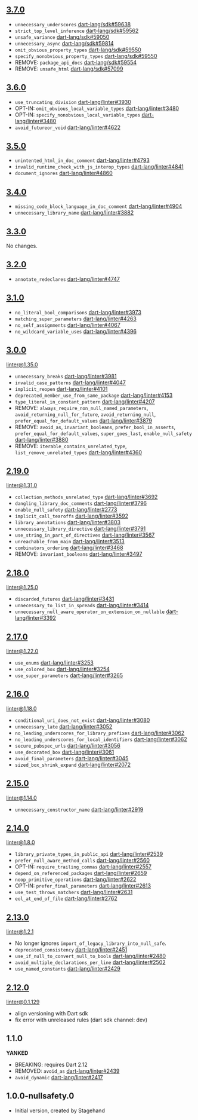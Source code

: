 ## [3.7.0][]

- `unnecessary_underscores` [dart-lang/sdk#59638][]
- `strict_top_level_inference` [dart-lang/sdk#59562][]
- `unsafe_variance` [dart-lang/sdk#59050][]
- `unnecessary_async` [dart-lang/sdk#59814][]
- `omit_obvious_property_types` [dart-lang/sdk#59550][]
- `specify_nonobvious_property_types` [dart-lang/sdk#59550][]
- REMOVE: `package_api_docs` [dart-lang/sdk#59554][]
- REMOVE: `unsafe_html` [dart-lang/sdk#57099][]

## [3.6.0][]

- `use_truncating_division` [dart-lang/linter#3930][]
- OPT-IN: `omit_obvious_local_variable_types` [dart-lang/linter#3480][]
- OPT-IN: `specify_nonobvious_local_variable_types` [dart-lang/linter#3480][]
- `avoid_futureor_void` [dart-lang/linter#4622][]

## [3.5.0][]

- `unintented_html_in_doc_comment` [dart-lang/linter#4793][]
- `invalid_runtime_check_with_js_interop_types` [dart-lang/linter#4841][]
- `document_ignores` [dart-lang/linter#4860][]

## [3.4.0][]

- `missing_code_block_language_in_doc_comment` [dart-lang/linter#4904][]
- `unnecessary_library_name` [dart-lang/linter#3882][]

## [3.3.0][]

No changes.

## [3.2.0][]

- `annotate_redeclares` [dart-lang/linter#4747][]

## [3.1.0][]

- `no_literal_bool_comparisons` [dart-lang/linter#3973][]
- `matching_super_parameters` [dart-lang/linter#4263][]
- `no_self_assignments` [dart-lang/linter#4067][]
- `no_wildcard_variable_uses` [dart-lang/linter#4396][]

## [3.0.0][]

[linter@1.35.0][]

- `unnecessary_breaks` [dart-lang/linter#3981][]
- `invalid_case_patterns` [dart-lang/linter#4047][]
- `implicit_reopen` [dart-lang/linter#4101][]
- `deprecated_member_use_from_same_package` [dart-lang/linter#4153][]
- `type_literal_in_constant_pattern` [dart-lang/linter#4207][]
- REMOVE: `always_require_non_null_named_parameters`, `avoid_returning_null_for_future`, `avoid_returning_null`,
  `prefer_equal_for_default_values` [dart-lang/linter#3879][]
- REMOVE: `avoid_as`, `invariant_booleans`, `prefer_bool_in_asserts`,
  `prefer_equal_for_default_values`, `super_goes_last`, `enable_null_safety` [dart-lang/linter#3880][]
- REMOVE: `iterable_contains_unrelated_type`, `list_remove_unrelated_types` [dart-lang/linter#4360][]

## [2.19.0][]

[linter@1.31.0][]

- `collection_methods_unrelated_type` [dart-lang/linter#3692][]
- `dangling_library_doc_comments` [dart-lang/linter#3796][]
- `enable_null_safety` [dart-lang/linter#2773][]
- `implicit_call_tearoffs` [dart-lang/linter#3592][]
- `library_annotations` [dart-lang/linter#3803][]
- `unnecessary_library_directive` [dart-lang/linter#3791][]
- `use_string_in_part_of_directives` [dart-lang/linter#3567][]
- `unreachable_from_main` [dart-lang/linter#3513][]
- `combinators_ordering` [dart-lang/linter#3468][]
- REMOVE: `invariant_booleans` [dart-lang/linter#3497][]

## [2.18.0][]

[linter@1.25.0][]

- `discarded_futures` [dart-lang/linter#3431][]
- `unnecessary_to_list_in_spreads` [dart-lang/linter#3414][]
- `unnecessary_null_aware_operator_on_extension_on_nullable` [dart-lang/linter#3392][]

##  [2.17.0][]

[linter@1.22.0][]

- `use_enums` [dart-lang/linter#3253][]
- `use_colored_box` [dart-lang/linter#3254][]
- `use_super_parameters` [dart-lang/linter#3265][]

## [2.16.0][]

[linter@1.18.0][]

- `conditional_uri_does_not_exist` [dart-lang/linter#3080][]
- `unnecessary_late` [dart-lang/linter#3052][]
- `no_leading_underscores_for_library_prefixes` [dart-lang/linter#3062][]
- `no_leading_underscores_for_local_identifiers` [dart-lang/linter#3062][]
- `secure_pubspec_urls` [dart-lang/linter#3056][]
- `use_decorated_box` [dart-lang/linter#3061][]
- `avoid_final_parameters` [dart-lang/linter#3045][]
- `sized_box_shrink_expand` [dart-lang/linter#2072][]

## [2.15.0][]

[linter@1.14.0][]

- `unnecessary_constructor_name` [dart-lang/linter#2919][]

## [2.14.0][]

[linter@1.8.0][]

- `library_private_types_in_public_api` [dart-lang/linter#2539][]
- `prefer_null_aware_method_calls` [dart-lang/linter#2560][]
- OPT-IN: `require_trailing_commas` [dart-lang/linter#2557][]
- `depend_on_referenced_packages` [dart-lang/linter#2659][]
- `noop_primitive_operations` [dart-lang/linter#2622][]
- OPT-IN: `prefer_final_parameters` [dart-lang/linter#2613][]
- `use_test_throws_matchers` [dart-lang/linter#2631][]
- `eol_at_end_of_file` [dart-lang/linter#2762][]

## [2.13.0][]

[linter@1.2.1][]

- No longer ignores `import_of_legacy_library_into_null_safe`.
- `deprecated_consistency` [dart-lang/linter#2451][]
- `use_if_null_to_convert_null_to_bools` [dart-lang/linter#2480][]
- `avoid_multiple_declarations_per_line` [dart-lang/linter#2502][]
- `use_named_constants` [dart-lang/linter#2429][]

## [2.12.0][]

[linter@0.1.129][]

- align versioning with Dart sdk
- fix error with unreleased rules (dart sdk channel: dev)

## 1.1.0

 **YANKED**

- BREAKING: requires Dart 2.12
- REMOVED: `avoid_as` [dart-lang/linter#2439][]
- `avoid_dynamic` [dart-lang/linter#2417][]

## 1.0.0-nullsafety.0

- Initial version, created by Stagehand

[3.7.0]: https://github.com/dart-lang/sdk/blob/master/CHANGELOG.md#370
[3.6.0]: https://github.com/dart-lang/sdk/blob/master/CHANGELOG.md#360
[3.5.0]: https://github.com/dart-lang/sdk/blob/master/CHANGELOG.md#350
[3.4.0]: https://github.com/dart-lang/sdk/blob/master/CHANGELOG.md#340
[3.3.0]: https://github.com/dart-lang/sdk/blob/master/CHANGELOG.md#330
[3.2.0]: https://github.com/dart-lang/sdk/blob/master/CHANGELOG.md#320
[3.1.0]: https://github.com/dart-lang/sdk/blob/master/CHANGELOG.md#310
[3.0.0]: https://github.com/dart-lang/sdk/blob/master/CHANGELOG.md#300
[2.19.0]: https://github.com/dart-lang/sdk/blob/master/CHANGELOG.md#2190
[2.18.0]: https://github.com/dart-lang/sdk/blob/master/CHANGELOG.md#2180
[2.17.0]: https://github.com/dart-lang/sdk/blob/master/CHANGELOG.md#2170
[2.16.0]: https://github.com/dart-lang/sdk/blob/master/CHANGELOG.md#2160
[2.15.0]: https://github.com/dart-lang/sdk/blob/master/CHANGELOG.md#2150
[2.14.0]: https://github.com/dart-lang/sdk/blob/master/CHANGELOG.md#2140
[2.13.0]: https://github.com/dart-lang/sdk/blob/master/CHANGELOG.md#2130
[2.12.0]: https://github.com/dart-lang/sdk/blob/master/CHANGELOG.md#2120---2021-03-03

[linter@1.35.0]: https://pub.dev/packages/linter/changelog#1350
[linter@1.32.0]: https://pub.dev/packages/linter/changelog#1320
[linter@1.31.0]: https://pub.dev/packages/linter/changelog#1310
[linter@1.30.0]: https://pub.dev/packages/linter/changelog#1300
[linter@1.28.0]: https://pub.dev/packages/linter/changelog#1280
[linter@1.26.0]: https://pub.dev/packages/linter/changelog#1260
[linter@1.25.0]: https://pub.dev/packages/linter/changelog#1250
[linter@1.24.0]: https://pub.dev/packages/linter/changelog#1240
[linter@1.23.0]: https://pub.dev/packages/linter/changelog#1230
[linter@1.22.0]: https://pub.dev/packages/linter/changelog#1220
[linter@1.20.0]: https://pub.dev/packages/linter/changelog#1200
[linter@1.18.0]: https://pub.dev/packages/linter/changelog#1180 
[linter@1.17.1]: https://pub.dev/packages/linter/changelog#1171
[linter@1.15.0]: https://pub.dev/packages/linter/changelog#1150
[linter@1.14.0]: https://pub.dev/packages/linter/changelog#1140
[linter@1.11.0]: https://pub.dev/packages/linter/changelog#1110
[linter@1.8.0]: https://pub.dev/packages/linter/changelog#180
[linter@1.2.1]: https://pub.dev/packages/linter/changelog#121
[linter@0.1.129]: https://pub.dev/packages/linter/changelog#01129

[dart-lang/linter#2072]: https://github.com/dart-lang/linter/issues/2072
[dart-lang/linter#2417]: https://github.com/dart-lang/linter/pull/2417
[dart-lang/linter#2429]: https://github.com/dart-lang/linter/pull/2429
[dart-lang/linter#2439]: https://github.com/dart-lang/linter/pull/2439
[dart-lang/linter#2451]: https://github.com/dart-lang/linter/pull/2451
[dart-lang/linter#2480]: https://github.com/dart-lang/linter/pull/2480
[dart-lang/linter#2502]: https://github.com/dart-lang/linter/pull/2502
[dart-lang/linter#2539]: https://github.com/dart-lang/linter/pull/2539
[dart-lang/linter#2557]: https://github.com/dart-lang/linter/pull/2557
[dart-lang/linter#2560]: https://github.com/dart-lang/linter/pull/2560
[dart-lang/linter#2613]: https://github.com/dart-lang/linter/pull/2613
[dart-lang/linter#2622]: https://github.com/dart-lang/linter/pull/2622
[dart-lang/linter#2631]: https://github.com/dart-lang/linter/pull/2631
[dart-lang/linter#2659]: https://github.com/dart-lang/linter/pull/2659
[dart-lang/linter#2762]: https://github.com/dart-lang/linter/pull/2762
[dart-lang/linter#2919]: https://github.com/dart-lang/linter/pull/2919
[dart-lang/linter#3045]: https://github.com/dart-lang/linter/pull/3045
[dart-lang/linter#3052]: https://github.com/dart-lang/linter/pull/3052
[dart-lang/linter#3056]: https://github.com/dart-lang/linter/pull/3056
[dart-lang/linter#3061]: https://github.com/dart-lang/linter/pull/3061
[dart-lang/linter#3062]: https://github.com/dart-lang/linter/pull/3062
[dart-lang/linter#3080]: https://github.com/dart-lang/linter/pull/3080
[dart-lang/linter#3253]: https://github.com/dart-lang/linter/pull/3253
[dart-lang/linter#3254]: https://github.com/dart-lang/linter/pull/3254
[dart-lang/linter#3265]: https://github.com/dart-lang/linter/pull/3265
[dart-lang/linter#3392]: https://github.com/dart-lang/linter/pull/3392
[dart-lang/linter#3414]: https://github.com/dart-lang/linter/pull/3414
[dart-lang/linter#3431]: https://github.com/dart-lang/linter/pull/3431
[dart-lang/linter#3468]: https://github.com/dart-lang/linter/pull/3468
[dart-lang/linter#3480]: https://github.com/dart-lang/linter/issues/3480
[dart-lang/linter#3497]: https://github.com/dart-lang/linter/pull/3497
[dart-lang/linter#3513]: https://github.com/dart-lang/linter/pull/3513
[dart-lang/linter#3578]: https://github.com/dart-lang/linter/pull/3578
[dart-lang/linter#3567]: https://github.com/dart-lang/linter/pull/3567
[dart-lang/linter#3692]: https://github.com/dart-lang/linter/pull/3692
[dart-lang/linter#3796]: https://github.com/dart-lang/linter/pull/3796
[dart-lang/linter#2773]: https://github.com/dart-lang/linter/pull/2773
[dart-lang/linter#3592]: https://github.com/dart-lang/linter/pull/3592
[dart-lang/linter#3803]: https://github.com/dart-lang/linter/pull/3803
[dart-lang/linter#3791]: https://github.com/dart-lang/linter/pull/3791
[dart-lang/linter#3879]: https://github.com/dart-lang/linter/issues/3879
[dart-lang/linter#3880]: https://github.com/dart-lang/linter/issues/3880
[dart-lang/linter#3882]: https://github.com/dart-lang/linter/issues/3882
[dart-lang/linter#3930]: https://github.com/dart-lang/linter/issues/3930
[dart-lang/linter#3973]: https://github.com/dart-lang/linter/pull/3973
[dart-lang/linter#3981]: https://github.com/dart-lang/linter/pull/3981
[dart-lang/linter#4047]: https://github.com/dart-lang/linter/pull/4047
[dart-lang/linter#4067]: https://github.com/dart-lang/linter/pull/4067
[dart-lang/linter#4101]: https://github.com/dart-lang/linter/pull/4101
[dart-lang/linter#4153]: https://github.com/dart-lang/linter/pull/4153
[dart-lang/linter#4207]: https://github.com/dart-lang/linter/pull/4207
[dart-lang/linter#4263]: https://github.com/dart-lang/linter/pull/4263
[dart-lang/linter#4360]: https://github.com/dart-lang/linter/pull/4360
[dart-lang/linter#4396]: https://github.com/dart-lang/linter/pull/4396
[dart-lang/linter#4622]: https://github.com/dart-lang/linter/issues/4622
[dart-lang/linter#4747]: https://github.com/dart-lang/linter/issues/4747
[dart-lang/linter#4793]: https://github.com/dart-lang/linter/issues/4793
[dart-lang/linter#4841]: https://github.com/dart-lang/linter/issues/4841
[dart-lang/linter#4860]: https://github.com/dart-lang/linter/issues/4860
[dart-lang/linter#4904]: https://github.com/dart-lang/linter/issues/4904
[dart-lang/sdk#54278]: https://github.com/dart-lang/sdk/issues/54278
[dart-lang/sdk#57099]: https://github.com/dart-lang/sdk/issues/57099
[dart-lang/sdk#59050]: https://github.com/dart-lang/sdk/issues/59050
[dart-lang/sdk#59550]: https://github.com/dart-lang/sdk/issues/59550
[dart-lang/sdk#59554]: https://github.com/dart-lang/sdk/issues/59554
[dart-lang/sdk#59562]: https://github.com/dart-lang/sdk/issues/59562
[dart-lang/sdk#59638]: https://github.com/dart-lang/sdk/issues/59638
[dart-lang/sdk#59814]: https://github.com/dart-lang/sdk/issues/59814
